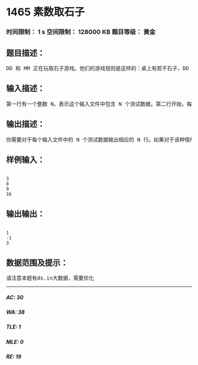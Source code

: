 # 1465 素数取石子   
### 时间限制： 1 s     空间限制： 128000 KB     题目等级： 黄金  
## 题目描述：  

<pre>
DD 和 MM 正在玩取石子游戏。他们的游戏规则是这样的：桌上有若干石子，DD 先取，轮流取，每次必须取质数个。如果某一时刻某一方无法从桌上的石子中取质数个，比如说剩下 0 个或 1 个石子，那么他/她就输了。DD 和 MM 都很聪明，不管哪方存在一个可以必胜的最优策略，他/她都会按照最优策略保证胜利。于是，DD 想知道，对于给定的桌面上的石子数，他究竟能不能取得胜利呢？当 DD 确定会取得胜利时，他会说：“不管 MM 选择怎样的取石子策略，我都能保证至多 X 步以后就能取得胜利。”那么，最小的满足要求的 X 是多少呢？注意，不管是 DD 取一次石子还是 MM 取一次石子都应该被计算为“一步”。
</pre>
  
  
## 输入描述：  

<pre>
第一行有一个整数 N，表示这个输入文件中包含 N 个测试数据。第二行开始，每行有一个测试数据，其中仅包含一个整数，表示桌面上的石子数。
</pre>
  
  
## 输出描述：  

<pre>
你需要对于每个输入文件中的 N 个测试数据输出相应的 N 行。如果对于该种情形是 DD 一定取得胜利，那么输出最小的 X。否则该行输出 -1。
</pre>
  
  
## 样例输入：  

<pre><code>
3  
8  
9  
16
</code></pre>
  
  
## 输出输出：  

<pre><code>
1  
-1  
3
</code></pre>
  
  
## 数据范围及提示：  

<pre>
请注意本题有ds.in大数据，需要优化
</pre>
  
  
***  

##### AC: 30  
##### WA: 38  
##### TLE: 1  
##### MLE: 0  
##### RE: 19  
